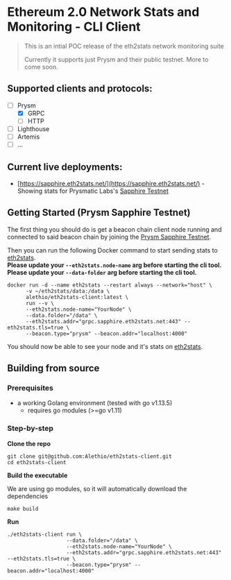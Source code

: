 # Ethereum 2.0 Network Stats and Monitoring - CLI Client

> This is an intial POC release of the eth2stats network monitoring suite
> 
> Currently it supports just Prysm and their public testnet.
> More to come soon.

## Supported clients and protocols:
- [ ] Prysm
  - [x] GRPC
  - [ ] HTTP
- [ ] Lighthouse
- [ ] Artemis
- [ ] ...
  
## Current live deployments:

- [https://sapphire.eth2stats.net/](https://sapphire.eth2stats.net/) - Showing stats for Prysmatic Labs's [Sapphire Testnet](https://prylabs.net/participate)

## Getting Started (Prysm Sapphire Testnet)

The first thing you should do is get a beacon chain client node running and connected to said beacon chain by joining the [Prysm Sapphire Testnet](https://prylabs.net/participate).

Then you can run the following Docker command to start sending stats to [eth2stats](https://sapphire.eth2stats.net).  
**Please update your `--eth2stats.node-name` arg before starting the cli tool.**
**Please update your `--data-folder` arg before starting the cli tool.**

```shell script
docker run -d --name eth2stats --restart always --network="host" \
      -v ~/eth2stats/data:/data \
      alethio/eth2stats-client:latest \
      run --v \
      --eth2stats.node-name="YourNode" \
      --data.folder="/data" \
      --eth2stats.addr="grpc.sapphire.eth2stats.net:443" --eth2stats.tls=true \
      --beacon.type="prysm" --beacon.addr="localhost:4000"
```

You should now be able to see your node and it's stats on [eth2stats](https://sapphire.eth2stats.net).

## Building from source
### Prerequisites
- a working Golang environment (tested with go v1.13.5)
    - requires go modules (>=go v1.11)

### Step-by-step
**Clone the repo**
```shell script
git clone git@github.com:Alethio/eth2stats-client.git
cd eth2stats-client
```

**Build the executable**

We are using go modules, so it will automatically download the dependencies
```shell script
make build
```

**Run**
```shell script
./eth2stats-client run \
                   --data.folder="/data" \
                   --eth2stats.node-name="YourNode" \
                   --eth2stats.addr="grpc.sapphire.eth2stats.net:443" --eth2stats.tls=true \
                   --beacon.type="prysm" --beacon.addr="localhost:4000"
```

